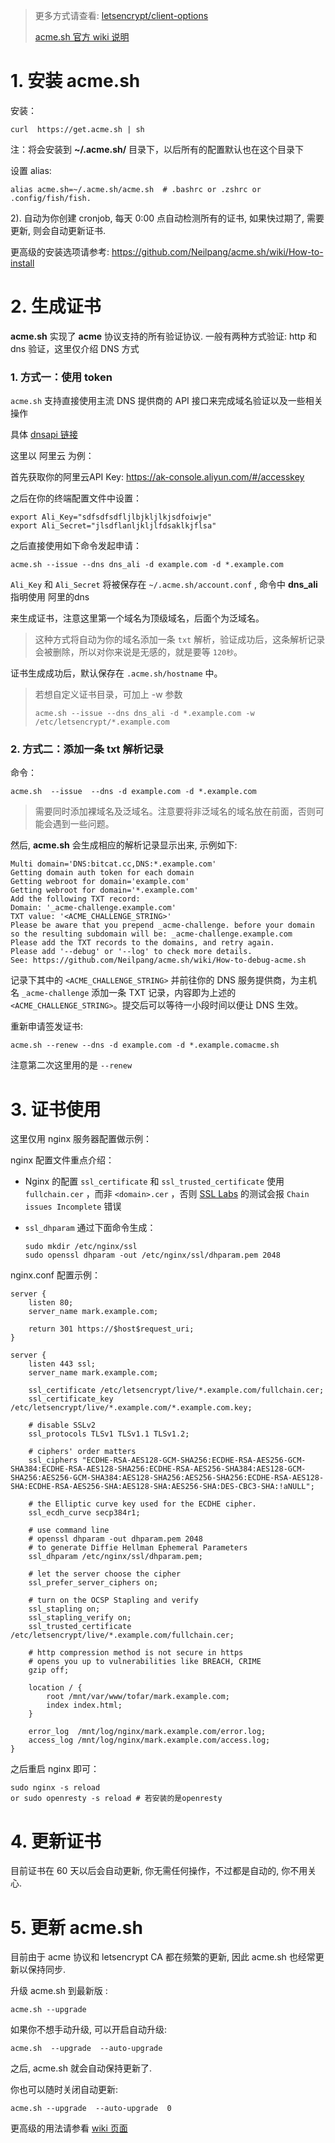 > 更多方式请查看: [letsencrypt/client-options](https://letsencrypt.org/docs/client-options/)
>
> [acme.sh 官方 wiki 说明](https://github.com/Neilpang/acme.sh/wiki/%E8%AF%B4%E6%98%8E)

# 1. 安装 **acme.sh**

安装：

```
curl  https://get.acme.sh | sh
```

注：将会安装到 **~/.acme.sh/** 目录下，以后所有的配置默认也在这个目录下

设置 alias:

```
alias acme.sh=~/.acme.sh/acme.sh  # .bashrc or .zshrc or .config/fish/fish.
```

2). 自动为你创建 cronjob, 每天 0:00 点自动检测所有的证书, 如果快过期了, 需要更新, 则会自动更新证书.

更高级的安装选项请参考: https://github.com/Neilpang/acme.sh/wiki/How-to-install

# 2. 生成证书

**acme.sh** 实现了 **acme** 协议支持的所有验证协议. 一般有两种方式验证: http 和 dns 验证，这里仅介绍 DNS 方式

### 1. 方式一：使用 token

`acme.sh` 支持直接使用主流 DNS 提供商的 API 接口来完成域名验证以及一些相关操作

具体 [dnsapi 链接](https://github.com/Neilpang/acme.sh/tree/master/dnsapi)

这里以 阿里云 为例：

首先获取你的阿里云API Key: <https://ak-console.aliyun.com/#/accesskey>

之后在你的终端配置文件中设置：

```
export Ali_Key="sdfsdfsdfljlbjkljlkjsdfoiwje"
export Ali_Secret="jlsdflanljkljlfdsaklkjflsa"
```

之后直接使用如下命令发起申请：

```
acme.sh --issue --dns dns_ali -d example.com -d *.example.com 
```

 `Ali_Key` 和 `Ali_Secret` 将被保存在 `~/.acme.sh/account.conf` , 命令中 **dns_ali** 指明使用 阿里的dns

来生成证书，注意这里第一个域名为顶级域名，后面个为泛域名。

> 这种方式将自动为你的域名添加一条 `txt` 解析，验证成功后，这条解析记录会被删除，所以对你来说是无感的，就是要等 `120秒`。

证书生成成功后，默认保存在 `.acme.sh/hostname` 中。

> 若想自定义证书目录，可加上 -w 参数
>
> ```
> acme.sh --issue --dns dns_ali -d *.example.com -w /etc/letsencrypt/*.example.com
> ```

### 2. 方式二：添加一条 txt 解析记录

命令：

```
acme.sh  --issue  --dns -d example.com -d *.example.com
```

> 需要同时添加裸域名及泛域名。注意要将非泛域名的域名放在前面，否则可能会遇到一些问题。

然后, **acme.sh** 会生成相应的解析记录显示出来, 示例如下:

```
Multi domain='DNS:bitcat.cc,DNS:*.example.com'
Getting domain auth token for each domain
Getting webroot for domain='example.com'
Getting webroot for domain='*.example.com'
Add the following TXT record:
Domain: '_acme-challenge.example.com'
TXT value: '<ACME_CHALLENGE_STRING>'
Please be aware that you prepend _acme-challenge. before your domain
so the resulting subdomain will be: _acme-challenge.example.com
Please add the TXT records to the domains, and retry again.
Please add '--debug' or '--log' to check more details.
See: https://github.com/Neilpang/acme.sh/wiki/How-to-debug-acme.sh
```

记录下其中的 `<ACME_CHALLENGE_STRING>` 并前往你的 DNS 服务提供商，为主机名 `_acme-challenge` 添加一条 TXT 记录，内容即为上述的 `<ACME_CHALLENGE_STRING>`。提交后可以等待一小段时间以便让 DNS 生效。

重新申请签发证书:

```
acme.sh --renew --dns -d example.com -d *.example.comacme.sh
```

注意第二次这里用的是 `--renew`

# 3. 证书使用

这里仅用 nginx 服务器配置做示例：

nginx 配置文件重点介绍：

+ Nginx 的配置 `ssl_certificate`  和 `ssl_trusted_certificate` 使用 `fullchain.cer` ，而非 `<domain>.cer` ，否则 [SSL Labs](https://www.ssllabs.com/ssltest/) 的测试会报 `Chain issues Incomplete` 错误

+ `ssl_dhparam` 通过下面命令生成：

  ```
  sudo mkdir /etc/nginx/ssl
  sudo openssl dhparam -out /etc/nginx/ssl/dhparam.pem 2048
  ```

nginx.conf 配置示例：

```
server {
    listen 80;
    server_name mark.example.com;

    return 301 https://$host$request_uri;
}

server {
    listen 443 ssl;
    server_name mark.example.com;

    ssl_certificate /etc/letsencrypt/live/*.example.com/fullchain.cer;
    ssl_certificate_key /etc/letsencrypt/live/*.example.com/*.example.com.key;

    # disable SSLv2
    ssl_protocols TLSv1 TLSv1.1 TLSv1.2;

    # ciphers' order matters
    ssl_ciphers "ECDHE-RSA-AES128-GCM-SHA256:ECDHE-RSA-AES256-GCM-SHA384:ECDHE-RSA-AES128-SHA256:ECDHE-RSA-AES256-SHA384:AES128-GCM-SHA256:AES256-GCM-SHA384:AES128-SHA256:AES256-SHA256:ECDHE-RSA-AES128-SHA:ECDHE-RSA-AES256-SHA:AES128-SHA:AES256-SHA:DES-CBC3-SHA:!aNULL";

    # the Elliptic curve key used for the ECDHE cipher.
    ssl_ecdh_curve secp384r1;

    # use command line
    # openssl dhparam -out dhparam.pem 2048
    # to generate Diffie Hellman Ephemeral Parameters
    ssl_dhparam /etc/nginx/ssl/dhparam.pem;

    # let the server choose the cipher
    ssl_prefer_server_ciphers on;

    # turn on the OCSP Stapling and verify
    ssl_stapling on;
    ssl_stapling_verify on;
    ssl_trusted_certificate /etc/letsencrypt/live/*.example.com/fullchain.cer;

    # http compression method is not secure in https
    # opens you up to vulnerabilities like BREACH, CRIME
    gzip off;

    location / {
        root /mnt/var/www/tofar/mark.example.com;
        index index.html;
    }

    error_log  /mnt/log/nginx/mark.example.com/error.log;
    access_log /mnt/log/nginx/mark.example.com/access.log;
}
```

之后重启 nginx 即可：

```
sudo nginx -s reload
or sudo openresty -s reload # 若安装的是openresty
```

# 4. 更新证书

目前证书在 60 天以后会自动更新, 你无需任何操作，不过都是自动的, 你不用关心.

# 5. 更新 acme.sh

目前由于 acme 协议和 letsencrypt CA 都在频繁的更新, 因此 acme.sh 也经常更新以保持同步.

升级 acme.sh 到最新版 :

```
acme.sh --upgrade
```

如果你不想手动升级, 可以开启自动升级:

```
acme.sh  --upgrade  --auto-upgrade
```

之后, acme.sh 就会自动保持更新了.

你也可以随时关闭自动更新:

```
acme.sh --upgrade  --auto-upgrade  0
```

更高级的用法请参看 [wiki 页面](https://github.com/Neilpang/acme.sh/wiki)
